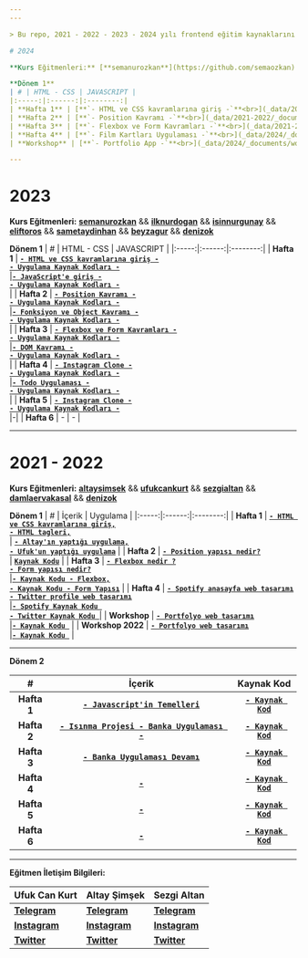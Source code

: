 ```yaml
---
---

> Bu repo, 2021 - 2022 - 2023 - 2024 yılı frontend eğitim kaynaklarını içerir.

# 2024

**Kurs Eğitmenleri:** [**semanurozkan**](https://github.com/semaozkan) && [**isinnurgunay**](https://github.com/isinnur) && [**beyzagur**](https://github.com/beyzgur) && [**SametAydinhan**](https://github.com/SametAydinhan)

**Dönem 1**
| # | HTML - CSS | JAVASCRIPT |
|:-----:|:------:|:--------:|
| **Hafta 1** | [**`- HTML ve CSS kavramlarına giriş -`**<br>](_data/2021-2022/_documents/week_1/README.md) [**`- Uygulama Kaynak Kodları -`**<br>](https://codepen.io/asimsek/pen/mdMPGJg)|[**`- JavaScript'e giriş -`**<br>](_jsdata/2024/_documents/week_1/README.md) [**`- Uygulama Kaynak Kodları -`**<br>](_jsdata/2024/_examples/week_1/script.js)|
| **Hafta 2** | [**`- Position Kavramı -`**<br>](_data/2021-2022/_documents/week_2/README.md) [**`- Uygulama Kaynak Kodları -`**<br>](_data/2023/_examples/week_2)|[**`- Fonksiyon ve Object Kavramı -`**<br>](_jsdata/2024/_documents/week_2/README.md) [**`- Uygulama Kaynak Kodları -`**<br>](_jsdata/2024/_examples/week_2)|
| **Hafta 3** | [**`- Flexbox ve Form Kavramları -`**<br>](_data/2021-2022/_documents/week_3/README.md) [**`- Uygulama Kaynak Kodları -`**<br>](_data/2023/_examples/week_3)|[**`- DOM Kavramı -`**<br>](_jsdata/2023/_documents/week_3/README.md) [**`- Uygulama Kaynak Kodları -`**<br>](_jsdata/2023/_examples/week_3)|
| **Hafta 4** | [**`- Film Kartları Uygulaması -`**<br>](_data/2024/_documents/week_4/README.md) [**`- Uygulama Kaynak Kodları -`**<br>](_data/2024/_examples/week_4)|[**`- Todo Uygulaması -`**<br>](_jsdata/2023/_examples/week_4) [**`- Uygulama Kaynak Kodları -`**<br>](_jsdata/2023/_examples/week_4)|
| **Workshop** | [**`- Portfolio App -`**<br>](_data/2024/_documents/workshop/README.md) [**`- Uygulama Kaynak Kodları -`**<br>](_data/2024/_examples/workshop)|-|

---
```


# 2023

**Kurs Eğitmenleri:** [**semanurozkan**](https://github.com/semaozkan) && [**ilknurdogan**](https://github.com/ilknurdgn) && [**isinnurgunay**](https://github.com/isinnur) && [**eliftoros**](https://github.com/eliftrs) && [**sametaydinhan**](https://github.com/SametAydinhan) && [**beyzagur**](https://github.com/beyzgur) && [**denizok**](https://github.com/DenizOk20)

**Dönem 1**
| # | HTML - CSS | JAVASCRIPT |
|:-----:|:------:|:--------:|
| **Hafta 1** | [**`- HTML ve CSS kavramlarına giriş -`**<br>](_data/2021-2022/_documents/week_1/README.md) [**`- Uygulama Kaynak Kodları -`**<br>](https://codepen.io/asimsek/pen/mdMPGJg)|[**`- JavaScript'e giriş -`**<br>](_jsdata/2023/_documents/week_1/README.md) [**`- Uygulama Kaynak Kodları -`**<br>](_jsdata/2023/_examples/week_1/script.js)|
| **Hafta 2** | [**`- Position Kavramı -`**<br>](_data/2021-2022/_documents/week_2/README.md) [**`- Uygulama Kaynak Kodları -`**<br>](_data/2023/_examples/week_2)|[**`- Fonksiyon ve Object Kavramı -`**<br>](_jsdata/2023/_documents/week_2/script.js) [**`- Uygulama Kaynak Kodları -`**<br>](_jsdata/2023/_examples/week_2)|
| **Hafta 3** | [**`- Flexbox ve Form Kavramları -`**<br>](_data/2021-2022/_documents/week_3/README.md) [**`- Uygulama Kaynak Kodları -`**<br>](_data/2023/_examples/week_3)|[**`- DOM Kavramı -`**<br>](_jsdata/2023/_documents/week_3/README.md) [**`- Uygulama Kaynak Kodları -`**<br>](_jsdata/2023/_examples/week_3)|
| **Hafta 4** | [**`- Instagram Clone -`**<br>](_data/2023/_examples/week_4) [**`- Uygulama Kaynak Kodları -`**<br>](_data/2023/_examples/week_4)|[**`- Todo Uygulaması -`**<br>](_jsdata/2023/_examples/week_4) [**`- Uygulama Kaynak Kodları -`**<br>](_jsdata/2023/_examples/week_4)|
| **Hafta 5** | [**`- Instagram Clone -`**<br>](_data/2023/_examples/week_5) [**`- Uygulama Kaynak Kodları -`**<br>](_data/2023/_examples/week_5)|-|
| **Hafta 6** | - | - |

---

# 2021 - 2022

**Kurs Eğitmenleri:** [**altaysimsek**](https://github.com/altaysimsek) && [**ufukcankurt**](https://github.com/ufukcankurt) && [**sezgialtan**](https://github.com/Szqii) && [**damlaervakasal**](https://github.com/damlaervakasal) && [**denizok**](https://github.com/DenizOk20)

**Dönem 1**
| # | İçerik | Uygulama |
|:-----:|:------:|:--------:|
| **Hafta 1** | [**`- HTML ve CSS kavramlarına giriş,`**<br>**`- HTML tagleri,`**<br>](_data/2021-2022/_documents/week_1/README.md) | **[`- Altay'ın yaptığı uygulama,`](https://codepen.io/asimsek/pen/mdMPGJg)**<br>**[`- Ufuk'un yaptığı uygulama`](https://codepen.io/ufukcankurt/pen/yLoVEYM?editors=1100)** |
| **Hafta 2** | [**`- Position yapısı nedir?`**<br>](_data/2021-2022/_documents/week_2/README.md) | [**`Kaynak Kodu`**](_data/2021-2022/_examples/week_2/) |
| **Hafta 3** | **[`- Flexbox nedir ?`<br>`- Form yapısı nedir?`<br>](_data/2021-2022/_documents/week_3/README.md)** |[**`- Kaynak Kodu - Flexbox,`**](_data/2021-2022/_examples/week_3/Flex) **<br>** [**`- Kaynak Kodu - Form Yapısı`**](_data/2021-2022/_examples/week_3/Form) |
| **Hafta 4** | **[`- Spotify anasayfa web tasarımı`<br>](_data/2021-2022/_documents/week_4/README.md)** **[`- Twitter profile web tasarımı`<br>](_data/2021-2022/_documents/week_4_2022/README.md)** |[**`- Spotify Kaynak Kodu `**](_data/2021-2022/_examples/week_4) <br> [**`- Twitter Kaynak Kodu `**](_data/2021-2022/_examples/week_4_2022)|
| **Workshop** | **[`- Portfolyo web tasarımı`<br>](_data/2021-2022/_documents/workshop/README.md)** |[**`- Kaynak Kodu `**](_data/2021-2022/_examples/workshop) |
| **Workshop 2022** | **[`- Portfolyo web tasarımı`<br>](_data/2021-2022/_documents/workshop_2022/README.md)** |[**`- Kaynak Kodu `**](_data/2021-2022/_examples/workshop_2022) |

---

**Dönem 2**

|      #      |                                            İçerik                                            |                        Kaynak Kod                         |
| :---------: | :------------------------------------------------------------------------------------------: | :-------------------------------------------------------: |
| **Hafta 1** |       [**`- Javascript'in Temelleri`**](_jsdata/2021-2022/_documents/week_1/README.md)       | [**`- Kaynak Kod`**](_jsdata/2021-2022/_examples/week_1/) |
| **Hafta 2** | [**`- Isınma Projesi - Banka Uygulaması -`**](_jsdata/2021-2022/_documents/week_2/README.md) | [**`- Kaynak Kod`**](_jsdata/2021-2022/_examples/week_2/) |
| **Hafta 3** |       [**`- Banka Uygulaması Devamı`**](_jsdata/2021-2022/_documents/week_3/README.md)       | [**`- Kaynak Kod`**](_jsdata/2021-2022/_examples/week_2/) |
| **Hafta 4** |                                         **[`-`]()**                                          |                  [**`- Kaynak Kod`**]()                   |
| **Hafta 5** |                                         **[`-`]()**                                          |                  [**`- Kaynak Kod`**]()                   |
| **Hafta 6** |                                         **[`-`]()**                                          |                  [**`- Kaynak Kod`**]()                   |

---

**Eğitmen İletişim Bilgileri:**

| **Ufuk Can Kurt**                                        | **Altay Şimşek**                                          | **Sezgi Altan**                                       |
| -------------------------------------------------------- | --------------------------------------------------------- | ----------------------------------------------------- |
| [**Telegram**](https://t.me/ufukcankurt/)                | [**Telegram**](https://t.me/altitans/)                    | [**Telegram**](https://t.me/sezgiwtf/)                |
| [**Instagram**](https://www.instagram.com/ufukcankurt_/) | [**Instagram**](https://www.instagram.com/altay.simsekk/) | [**Instagram**](https://www.instagram.com/sezgi.wtf/) |
| [**Twitter**](https://twitter.com/ufukcankurt_/)         | [**Twitter**](https://twitter.com/altitans/)              | [**Twitter**](https://twitter.com/sezgiwtf/)          |
